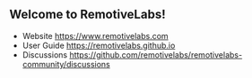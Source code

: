## Welcome to RemotiveLabs!

* Website https://www.remotivelabs.com
* User Guide https://remotivelabs.github.io
* Discussions https://github.com/remotivelabs/remotivelabs-community/discussions
